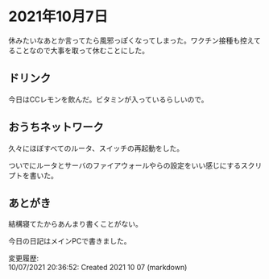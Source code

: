 # 2021年10月7日

休みたいなあとか言ってたら風邪っぽくなってしまった。ワクチン接種も控えてることなので大事を取って休むことにした。

## ドリンク

今日はCCレモンを飲んだ。ビタミンが入っているらしいので。

## おうちネットワーク

久々にほぼすべてのルータ、スイッチの再起動をした。

ついでにルータとサーバのファイアウォールやらの設定をいい感じにするスクリプトを書いた。

## あとがき

結構寝てたからあんまり書くことがない。

今日の日記はメインPCで書きました。

変更履歴:  
10/07/2021 20:36:52: Created 2021 10 07 (markdown)  
